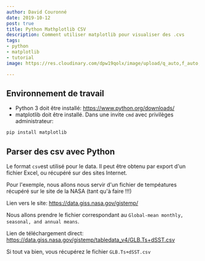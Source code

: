 ```yaml
---
author: David Couronné
date: 2019-10-12
post: true
title: Python Mathplotlib CSV
description: Comment utiliser matplotlib pour visualiser des .cvs
tags:
- python
- matplotlib
- tutorial
image: https://res.cloudinary.com/dpw19qolx/image/upload/q_auto,f_auto,g_auto,w_auto,dpr_auto/v1561883470/greg-rakozy-oMpAz-DN-9I-unsplash.jpg

---
```


## Environnement de travail

- Python 3 doit être installé: https://www.python.org/downloads/
- matplotlib doit être installé. Dans une invite `cmd` avec privilèges administrateur:
```bash
pip install matplotlib
```

## Parser des csv avec Python

Le format `csv`est utilisé pour le data. Il peut être obtenu par export d'un fichier Excel, ou récupéré sur des sites Internet.

Pour l'exemple, nous allons nous servir d'un fichier de tempéatures récupéré sur le site de la NASA (tant qu'à faire !!!)

Lien vers le site: https://data.giss.nasa.gov/gistemp/

Nous allons prendre le fichier correspondant au `Global-mean monthly, seasonal, and annual means`.

Lien de téléchargement direct: https://data.giss.nasa.gov/gistemp/tabledata_v4/GLB.Ts+dSST.csv

Si tout va bien, vous récupérez le fichier `GLB.Ts+dSST.csv`